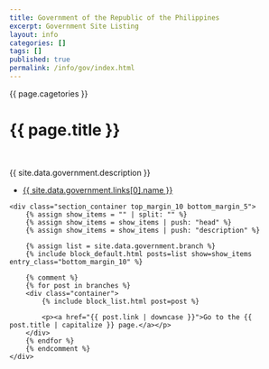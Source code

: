 ```yaml
---
title: Government of the Republic of the Philippines
excerpt: Government Site Listing
layout: info
categories: []
tags: []
published: true
permalink: /info/gov/index.html
---
```


<p>{{ page.cagetories }}</p>
<div class="section_container_wrapper section_container_wrapper_border bottom_margin_10">
    <h1>{{ page.title }}</h1>
    <p>&nbsp;</p>
    <p class="excerpt">{{ site.data.government.description }}</p>
    <ul>
        <li><a href="{{ site.data.government.links[0].url }}" class="no_underline">{{ site.data.government.links[0].name }}</a></li>
    </ul>
    
    <div class="section_container top_margin_10 bottom_margin_5">
        {% assign show_items = "" | split: "" %}
        {% assign show_items = show_items | push: "head" %}
        {% assign show_items = show_items | push: "description" %}
        
        {% assign list = site.data.government.branch %}
        {% include block_default.html posts=list show=show_items entry_class="bottom_margin_10" %}
        
        {% comment %}
        {% for post in branches %}
        <div class="container">
            {% include block_list.html post=post %}
            
            <p><a href="{{ post.link | downcase }}">Go to the {{ post.title | capitalize }} page.</a></p>
        </div>
        {% endfor %}
        {% endcomment %}
    </div>
</div>
